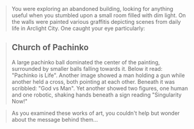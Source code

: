 > You were exploring an abandoned building, looking for anything useful when you stumbled upon a small room filled with dim light. On the walls were painted various graffitis depicting scenes from daily life in Arclight City. One caught your eye particularly:

> **Church of Pachinko**
> ---
> A large pachinko ball dominated the center of the painting, surrounded by smaller balls falling towards it. Below it read: "Pachinko is Life". Another image showed a man holding a gun while another held a cross, both pointing at each other. Beneath it was scribbled: "God vs Man". Yet another showed two figures, one human and one robotic, shaking hands beneath a sign reading "Singularity Now!"

> As you examined these works of art, you couldn't help but wonder about the message behind them...
